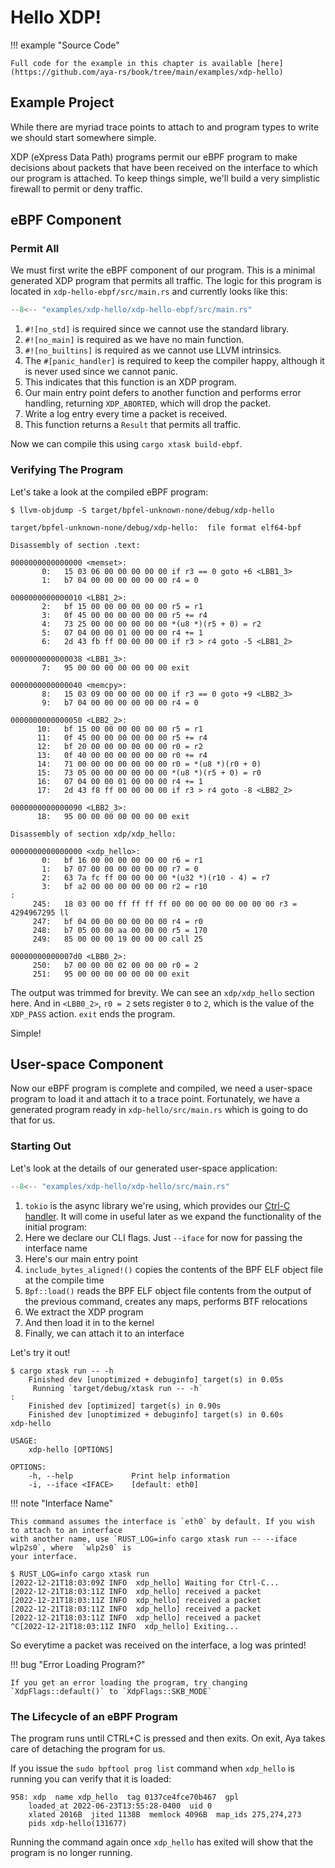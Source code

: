 # Hello XDP!

!!! example "Source Code"

    Full code for the example in this chapter is available [here](https://github.com/aya-rs/book/tree/main/examples/xdp-hello)

## Example Project

While there are myriad trace points to attach to and program types to write we should start somewhere simple.

XDP (eXpress Data Path) programs permit our eBPF program to make decisions about packets that have been received on the interface to which our program is attached. To keep things simple, we'll build a very simplistic firewall to permit or deny traffic.

## eBPF Component

### Permit All

We must first write the eBPF component of our program.
This is a minimal generated XDP program that permits all traffic.
The logic for this program is located in `xdp-hello-ebpf/src/main.rs` and currently looks like this:

```rust linenums="1" title="xdp-hello-ebpf/src/main.rs"
--8<-- "examples/xdp-hello/xdp-hello-ebpf/src/main.rs"
```

1. `#![no_std]` is required since we cannot use the standard library.
2. `#![no_main]` is required as we have no main function.
3. `#![no_builtins]` is required as we cannot use LLVM intrinsics.
4. The `#[panic_handler]` is required to keep the compiler happy, although it is never used since we cannot panic.
5. This indicates that this function is an XDP program.
6. Our main entry point defers to another function and performs error handling, returning `XDP_ABORTED`, which will drop the packet.
7. Write a log entry every time a packet is received.
8. This function returns a `Result` that permits all traffic.

Now we can compile this using `cargo xtask build-ebpf`.

### Verifying The Program

Let's take a look at the compiled eBPF program:

```console
$ llvm-objdump -S target/bpfel-unknown-none/debug/xdp-hello

target/bpfel-unknown-none/debug/xdp-hello:	file format elf64-bpf

Disassembly of section .text:

0000000000000000 <memset>:
       0:	15 03 06 00 00 00 00 00	if r3 == 0 goto +6 <LBB1_3>
       1:	b7 04 00 00 00 00 00 00	r4 = 0

0000000000000010 <LBB1_2>:
       2:	bf 15 00 00 00 00 00 00	r5 = r1
       3:	0f 45 00 00 00 00 00 00	r5 += r4
       4:	73 25 00 00 00 00 00 00	*(u8 *)(r5 + 0) = r2
       5:	07 04 00 00 01 00 00 00	r4 += 1
       6:	2d 43 fb ff 00 00 00 00	if r3 > r4 goto -5 <LBB1_2>

0000000000000038 <LBB1_3>:
       7:	95 00 00 00 00 00 00 00	exit

0000000000000040 <memcpy>:
       8:	15 03 09 00 00 00 00 00	if r3 == 0 goto +9 <LBB2_3>
       9:	b7 04 00 00 00 00 00 00	r4 = 0

0000000000000050 <LBB2_2>:
      10:	bf 15 00 00 00 00 00 00	r5 = r1
      11:	0f 45 00 00 00 00 00 00	r5 += r4
      12:	bf 20 00 00 00 00 00 00	r0 = r2
      13:	0f 40 00 00 00 00 00 00	r0 += r4
      14:	71 00 00 00 00 00 00 00	r0 = *(u8 *)(r0 + 0)
      15:	73 05 00 00 00 00 00 00	*(u8 *)(r5 + 0) = r0
      16:	07 04 00 00 01 00 00 00	r4 += 1
      17:	2d 43 f8 ff 00 00 00 00	if r3 > r4 goto -8 <LBB2_2>

0000000000000090 <LBB2_3>:
      18:	95 00 00 00 00 00 00 00	exit

Disassembly of section xdp/xdp_hello:

0000000000000000 <xdp_hello>:
       0:	bf 16 00 00 00 00 00 00	r6 = r1
       1:	b7 07 00 00 00 00 00 00	r7 = 0
       2:	63 7a fc ff 00 00 00 00	*(u32 *)(r10 - 4) = r7
       3:	bf a2 00 00 00 00 00 00	r2 = r10
:
     245:	18 03 00 00 ff ff ff ff 00 00 00 00 00 00 00 00	r3 = 4294967295 ll
     247:	bf 04 00 00 00 00 00 00	r4 = r0
     248:	b7 05 00 00 aa 00 00 00	r5 = 170
     249:	85 00 00 00 19 00 00 00	call 25

00000000000007d0 <LBB0_2>:
     250:	b7 00 00 00 02 00 00 00	r0 = 2
     251:	95 00 00 00 00 00 00 00	exit
```

The output was trimmed for brevity.
We can see an `xdp/xdp_hello` section here.
And in `<LBB0_2>`, `r0 = 2` sets register `0` to `2`, which is the value of the `XDP_PASS` action.
`exit` ends the program.

Simple!

## User-space Component

Now our eBPF program is complete and compiled, we need a user-space program to load it and attach it to a trace point.
Fortunately, we have a generated program ready in `xdp-hello/src/main.rs` which is going to do that for us.

### Starting Out

Let's look at the details of our generated user-space application:

```rust linenums="1" title="xdp-hello/src/main.rs"
--8<-- "examples/xdp-hello/xdp-hello/src/main.rs"
```

1. `tokio` is the async library we're using, which provides our [Ctrl-C handler](https://docs.rs/tokio/latest/tokio/signal/fn.ctrl_c.html). It will come in useful later as we expand the functionality of the initial program:
2. Here we declare our CLI flags. Just `--iface` for now for passing the interface name
3. Here's our main entry point
4. `include_bytes_aligned!()` copies the contents of the BPF ELF object file at the compile time
5. `Bpf::load()` reads the BPF ELF object file contents from the output of the previous command, creates any maps, performs BTF relocations
6. We extract the XDP program
7. And then load it in to the kernel
8. Finally, we can attach it to an interface

Let's try it out!

```console
$ cargo xtask run -- -h
    Finished dev [unoptimized + debuginfo] target(s) in 0.05s
     Running `target/debug/xtask run -- -h`
:
    Finished dev [optimized] target(s) in 0.90s
    Finished dev [unoptimized + debuginfo] target(s) in 0.60s
xdp-hello

USAGE:
    xdp-hello [OPTIONS]

OPTIONS:
    -h, --help             Print help information
    -i, --iface <IFACE>    [default: eth0]
```

!!! note "Interface Name"

    This command assumes the interface is `eth0` by default. If you wish to attach to an interface
    with another name, use `RUST_LOG=info cargo xtask run -- --iface wlp2s0`, where  `wlp2s0` is
    your interface.

```console
$ RUST_LOG=info cargo xtask run
[2022-12-21T18:03:09Z INFO  xdp_hello] Waiting for Ctrl-C...
[2022-12-21T18:03:11Z INFO  xdp_hello] received a packet
[2022-12-21T18:03:11Z INFO  xdp_hello] received a packet
[2022-12-21T18:03:11Z INFO  xdp_hello] received a packet
[2022-12-21T18:03:11Z INFO  xdp_hello] received a packet
^C[2022-12-21T18:03:11Z INFO  xdp_hello] Exiting...
```

So everytime a packet was received on the interface, a log was printed!

!!! bug "Error Loading Program?"

    If you get an error loading the program, try changing `XdpFlags::default()` to `XdpFlags::SKB_MODE`


### The Lifecycle of an eBPF Program

The program runs until CTRL+C is pressed and then exits.
On exit, Aya takes care of detaching the program for us.

If you issue the `sudo bpftool prog list` command when `xdp_hello` is running you can verify that it is loaded:

```console
958: xdp  name xdp_hello  tag 0137ce4fce70b467  gpl
	loaded_at 2022-06-23T13:55:28-0400  uid 0
	xlated 2016B  jited 1138B  memlock 4096B  map_ids 275,274,273
	pids xdp-hello(131677)
```

Running the command again once `xdp_hello` has exited will show that the program is no longer running.
